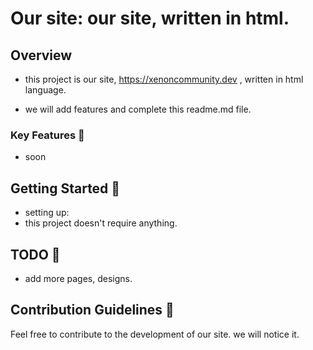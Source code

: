 # Our site: our site, written in html.

## Overview

- this project is our site, https://xenoncommunity.dev , written in html language.

- we will add features and complete this readme.md file.


### Key Features 🚀
- soon

## Getting Started 🚧

- setting up:
- this project doesn't require anything.

## TODO 📝
- add more pages, designs.

## Contribution Guidelines 🤝

Feel free to contribute to the development of our site. we will notice it.
